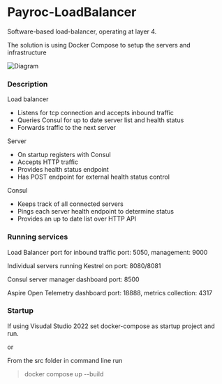 # Payroc-LoadBalancer
Software-based load-balancer, operating at layer 4.

The solution is using Docker Compose to setup the servers and infrastructure

![Diagram](https://drive.google.com/uc?export=view&id=1wk-GOV__Ux9Wop19fIcrmOkEl_KGWLaB)

### Description
Load balancer
- Listens for tcp connection and accepts inbound traffic
- Queries Consul for up to date server list and health status
- Forwards traffic to the next server

Server
- On startup registers with Consul
- Accepts HTTP traffic
- Provides health status endpoint
- Has POST endpoint for external health status control

Consul
- Keeps track of all connected servers
- Pings each server health endpoint to determine status
- Provides an up to date list over HTTP API

### Running services
Load Balancer port for inbound traffic port: 5050, management: 9000

Individual servers running Kestrel on port: 8080/8081

Consul server manager dashboard port: 8500

Aspire Open Telemetry dashboard port: 18888, metrics collection: 4317

### Startup
If using Visudal Studio 2022 set docker-compose as startup project and run.

or

From the src folder in command line run
> docker compose up --build
